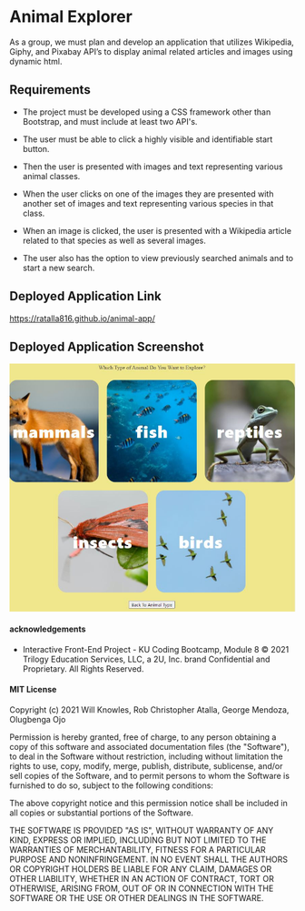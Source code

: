 # Animal Explorer 

As a group, we must plan and develop an application that utilizes Wikipedia, Giphy, and Pixabay API’s to display animal related articles and images using dynamic html. 


## Requirements

* The project must be developed using a CSS framework other than Bootstrap, and must include at least two API's.

* The user must be able to click a highly visible and identifiable start button. 

* Then the user is presented with images and text representing various animal classes.

* When the user clicks on one of the images they are presented with another set of images and text representing various species in that class. 

* When an image is clicked, the user is presented with a Wikipedia article related to that species as well as several images. 

* The user also has the option to view previously searched animals and to start a new search. 

## Deployed Application Link

https://ratalla816.github.io/animal-app/

## Deployed Application Screenshot

![application screenshot](./assets/images/animal-app-screenshot.JPG)

#### acknowledgements

* Interactive Front-End Project - KU Coding Bootcamp, Module 8 
© 2021 Trilogy Education Services, LLC, a 2U, Inc. 
brand Confidential and Proprietary. All Rights Reserved.

#### MIT License

Copyright (c) 2021 Will Knowles, Rob Christopher Atalla, George Mendoza, Olugbenga Ojo 

Permission is hereby granted, free of charge, to any person obtaining a copy of this software and associated documentation files (the "Software"), to deal in the Software without restriction, including without limitation the rights to use, copy, modify, merge, publish, distribute, sublicense, and/or sell copies of the Software, and to permit persons to whom the Software is furnished to do so, subject to the following conditions:

The above copyright notice and this permission notice shall be included in all copies or substantial portions of the Software.

THE SOFTWARE IS PROVIDED "AS IS", WITHOUT WARRANTY OF ANY KIND, EXPRESS OR IMPLIED, INCLUDING BUT NOT LIMITED TO THE WARRANTIES OF MERCHANTABILITY, FITNESS FOR A PARTICULAR PURPOSE AND NONINFRINGEMENT. IN NO EVENT SHALL THE AUTHORS OR COPYRIGHT HOLDERS BE LIABLE FOR ANY CLAIM, DAMAGES OR OTHER LIABILITY, WHETHER IN AN ACTION OF CONTRACT, TORT OR OTHERWISE, ARISING FROM, OUT OF OR IN CONNECTION WITH THE SOFTWARE OR THE USE OR OTHER DEALINGS IN THE SOFTWARE.
